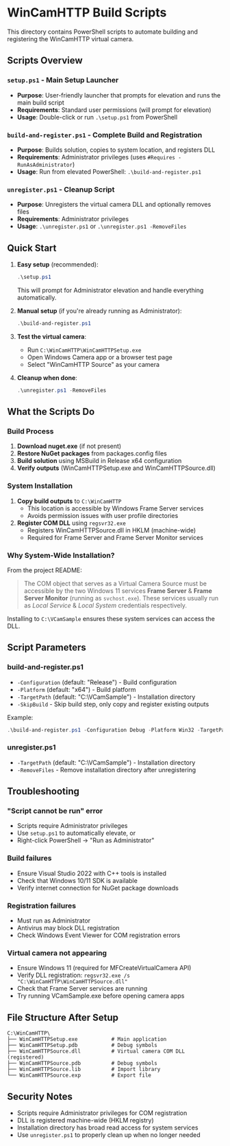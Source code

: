 # WinCamHTTP Build Scripts

This directory contains PowerShell scripts to automate building and registering the WinCamHTTP virtual camera.

## Scripts Overview

### `setup.ps1` - Main Setup Launcher
- **Purpose**: User-friendly launcher that prompts for elevation and runs the main build script
- **Requirements**: Standard user permissions (will prompt for elevation)
- **Usage**: Double-click or run `.\setup.ps1` from PowerShell

### `build-and-register.ps1` - Complete Build and Registration
- **Purpose**: Builds solution, copies to system location, and registers DLL
- **Requirements**: Administrator privileges (uses `#Requires -RunAsAdministrator`)
- **Usage**: Run from elevated PowerShell: `.\build-and-register.ps1`

### `unregister.ps1` - Cleanup Script
- **Purpose**: Unregisters the virtual camera DLL and optionally removes files
- **Requirements**: Administrator privileges
- **Usage**: `.\unregister.ps1` or `.\unregister.ps1 -RemoveFiles`

## Quick Start

1. **Easy setup** (recommended):
   ```powershell
   .\setup.ps1
   ```
   This will prompt for Administrator elevation and handle everything automatically.

2. **Manual setup** (if you're already running as Administrator):
   ```powershell
   .\build-and-register.ps1
   ```

3. **Test the virtual camera**:
   - Run `C:\WinCamHTTP\WinCamHTTPSetup.exe`
   - Open Windows Camera app or a browser test page
   - Select "WinCamHTTP Source" as your camera

4. **Cleanup when done**:
   ```powershell
   .\unregister.ps1 -RemoveFiles
   ```

## What the Scripts Do

### Build Process
1. **Download nuget.exe** (if not present)
2. **Restore NuGet packages** from packages.config files
3. **Build solution** using MSBuild in Release x64 configuration
4. **Verify outputs** (WinCamHTTPSetup.exe and WinCamHTTPSource.dll)

### System Installation
1. **Copy build outputs** to `C:\WinCamHTTP`
   - This location is accessible by Windows Frame Server services
   - Avoids permission issues with user profile directories
2. **Register COM DLL** using `regsvr32.exe`
      - Registers WinCamHTTPSource.dll in HKLM (machine-wide)
   - Required for Frame Server and Frame Server Monitor services

### Why System-Wide Installation?

From the project README:
> The COM object that serves as a Virtual Camera Source must be accessible by the two Windows 11 services **Frame Server** & **Frame Server Monitor** (running as `svchost.exe`). These services usually run as *Local Service* & *Local System* credentials respectively.

Installing to `C:\VCamSample` ensures these system services can access the DLL.

## Script Parameters

### build-and-register.ps1
- `-Configuration` (default: "Release") - Build configuration
- `-Platform` (default: "x64") - Build platform  
- `-TargetPath` (default: "C:\VCamSample") - Installation directory
- `-SkipBuild` - Skip build step, only copy and register existing outputs

Example:
```powershell
.\build-and-register.ps1 -Configuration Debug -Platform Win32 -TargetPath "C:\MyVCam"
```

### unregister.ps1
- `-TargetPath` (default: "C:\VCamSample") - Installation directory
- `-RemoveFiles` - Remove installation directory after unregistering

## Troubleshooting

### "Script cannot be run" error
- Scripts require Administrator privileges
- Use `setup.ps1` to automatically elevate, or
- Right-click PowerShell → "Run as Administrator"

### Build failures
- Ensure Visual Studio 2022 with C++ tools is installed
- Check that Windows 10/11 SDK is available
- Verify internet connection for NuGet package downloads

### Registration failures  
- Must run as Administrator
- Antivirus may block DLL registration
- Check Windows Event Viewer for COM registration errors

### Virtual camera not appearing
- Ensure Windows 11 (required for MFCreateVirtualCamera API)
- Verify DLL registration: `regsvr32.exe /s "C:\WinCamHTTP\WinCamHTTPSource.dll"`
- Check that Frame Server services are running
- Try running VCamSample.exe before opening camera apps

## File Structure After Setup

```
C:\WinCamHTTP\
├── WinCamHTTPSetup.exe           # Main application
├── WinCamHTTPSetup.pdb           # Debug symbols
├── WinCamHTTPSource.dll          # Virtual camera COM DLL (registered)
├── WinCamHTTPSource.pdb          # Debug symbols
├── WinCamHTTPSource.lib          # Import library
└── WinCamHTTPSource.exp          # Export file
```

## Security Notes

- Scripts require Administrator privileges for COM registration
- DLL is registered machine-wide (HKLM registry)
- Installation directory has broad read access for system services
- Use `unregister.ps1` to properly clean up when no longer needed